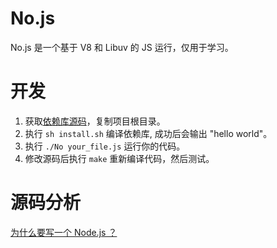 # No.js
No.js 是一个基于 V8 和 Libuv 的 JS 运行，仅用于学习。

# 开发
1. 获取[依赖库源码](https://pan.quark.cn/s/5ab190a2c430)，复制项目根目录。 
2. 执行 `sh install.sh` 编译依赖库, 成功后会输出 "hello world"。
3. 执行 `./No your_file.js` 运行你的代码。
4. 修改源码后执行 `make` 重新编译代码，然后测试。

# 源码分析
[为什么要写一个 Node.js ？](https://mp.weixin.qq.com/s/arZU-mHPt7z6ZluesYlEEA)
